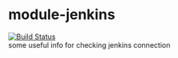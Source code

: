 # module-jenkins
[![Build Status](ec2-54-176-213-233.us-west-1.compute.amazonaws.com/buildStatus/icon?job=module-jenkins)](ec2-54-176-213-233.us-west-1.compute.amazonaws.com/job/module-jenkins/)  
some useful info for checking jenkins connection
